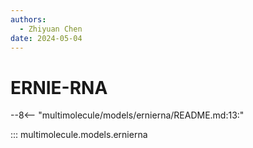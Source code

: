 ```yaml
---
authors:
  - Zhiyuan Chen
date: 2024-05-04
---
```


# ERNIE-RNA

--8<-- "multimolecule/models/ernierna/README.md:13:"

::: multimolecule.models.ernierna
